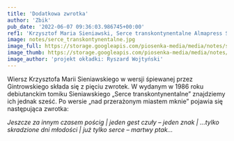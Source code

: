 ```yaml
---
title: 'Dodatkowa zwrotka'
author: 'Zbik'
pub_date: '2022-06-07 09:36:03.986745+00:00'
ref1: 'Krzysztof Maria Sieniawski, Serce transkontynentalne Almapress Studencka Oficyna Wydawnicza ZSP, Warszawa 1986'
image: notes/serce_transkontynentalne.jpg
image_full: https://storage.googleapis.com/piosenka-media/media/notes/serce_transkontynentalne.jpg
image_thumb: https://storage.googleapis.com/piosenka-media/media/notes/serce_transkontynentalne.jpg.0x300_q85_upscale.jpg
image_author: 'projekt okładki: Ryszard Wojtyński'
---
```


Wiersz Krzysztofa Marii Sieniawskiego w wersji śpiewanej przez Gintrowskiego składa się z pięciu zwrotek. W wydanym w 1986 roku debiutanckim tomiku Sieniawskiego „Serce transkontynentalne” znajdziemy ich jednak sześć. Po wersie „nad przerażonym miastem mknie” pojawia się następująca zwrotka:

_Jeszcze za innym czasem pościg |_
_jeden gest czuły – jeden znak |_
_…tylko skradzione dni młodości |_
_już tylko serce – martwy ptak…_